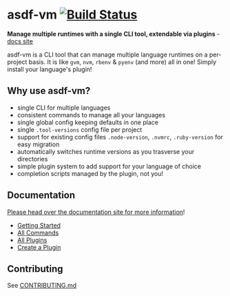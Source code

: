 # asdf-vm [![Build Status](https://travis-ci.org/asdf-vm/asdf.svg?branch=master)](https://travis-ci.org/asdf-vm/asdf)

**Manage multiple runtimes with a single CLI tool, extendable via plugins** - [docs site](https://asdf-vm.github.io/asdf/)

asdf-vm is a CLI tool that can manage multiple language runtimes on a per-project basis. It is like `gvm`, `nvm`, `rbenv` & `pyenv` (and more) all in one! Simply install your language's plugin!

## Why use asdf-vm?

- single CLI for multiple languages
- consistent commands to manage all your languages
- single global config keeping defaults in one place
- single `.tool-versions` config file per project
- support for existing config files `.node-version`, `.nvmrc`, `.ruby-version` for easy migration
- automatically switches runtime versions as you trasverse your directories
- simple plugin system to add support for your language of choice
- completion scripts managed by the plugin, not you!

## Documentation

[Please head over the documentation site for more information](https://asdf-vm.github.io/asdf/)!

- [Getting Started](https://asdf-vm.github.io/asdf/#/core-manage-asdf-vm)
- [All Commands](https://asdf-vm.github.io/asdf/#/core-commands)
- [All Plugins](https://asdf-vm.github.io/asdf/#/plugins-all)
- [Create a Plugin](https://asdf-vm.github.io/asdf/#/plugins-create)

## Contributing

See [CONTRIBUTING.md](/CONTRIBUTING.md)
